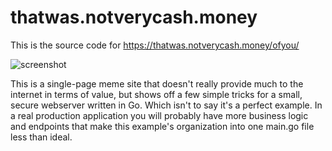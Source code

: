 # thatwas.notverycash.money

This is the source code for https://thatwas.notverycash.money/ofyou/

![screenshot](cash-small.avif)

This is a single-page meme site that doesn't really provide much to the internet in terms of value, but shows off a few simple tricks for a small, secure webserver written in Go. Which isn't to say it's a perfect example. In a real production application you will probably have more business logic and endpoints that make this example's organization into one main.go file less than ideal.
